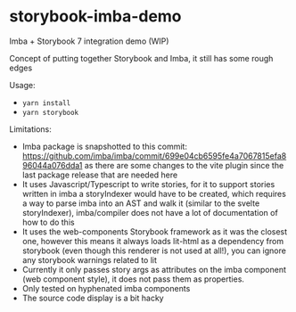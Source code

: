 # storybook-imba-demo

Imba + Storybook 7 integration demo (WIP)

Concept of putting together Storybook and Imba, it still has some rough edges

Usage:

-   `yarn install`
-   `yarn storybook`

Limitations:

-   Imba package is snapshotted to this commit: https://github.com/imba/imba/commit/699e04cb6595fe4a7067815efa896044a076dda1 as there are some changes to the vite plugin since the last package release that are needed here
-   It uses Javascript/Typescript to write stories, for it to support stories written in imba a storyIndexer would have to be created, which requires a way to parse imba into an AST and walk it (similar to the svelte storyIndexer), imba/compiler does not have a lot of documentation of how to do this
-   It uses the web-components Storybook framework as it was the closest one, however this means it always loads lit-html as a dependency from storybook (even though this renderer is not used at all!), you can ignore any storybook warnings related to lit
-   Currently it only passes story args as attributes on the imba component (web component style), it does not pass them as properties.
-   Only tested on hyphenated imba components
-   The source code display is a bit hacky
